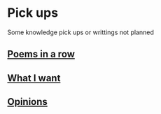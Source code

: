 # Pick ups
  Some knowledge pick ups or writtings not planned
## [Poems in a row](./holder.md)
## [What I want](./4th.md)
## [Opinions](./5th.md)
